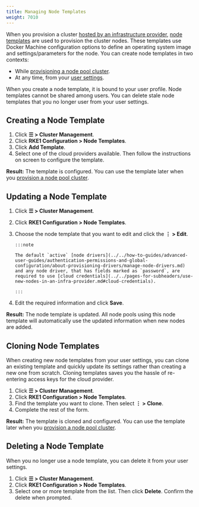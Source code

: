 ```yaml
---
title: Managing Node Templates
weight: 7010
---
```


When you provision a cluster [hosted by an infrastructure provider](../../pages-for-subheaders/use-new-nodes-in-an-infra-provider.md), [node templates](../../pages-for-subheaders/use-new-nodes-in-an-infra-provider.md#node-templates) are used to provision the cluster nodes. These templates use Docker Machine configuration options to define an operating system image and settings/parameters for the node. You can create node templates in two contexts:

- While [provisioning a node pool cluster](../../pages-for-subheaders/use-new-nodes-in-an-infra-provider.md).
- At any time, from your [user settings](#creating-a-node-template-from-user-settings).

When you create a node template, it is bound to your user profile. Node templates cannot be shared among users. You can delete stale node templates that you no longer user from your user settings.

## Creating a Node Template

1. Click **☰ > Cluster Management**.
1. Click **RKE1 Configuration > Node Templates**.
1. Click **Add Template**.
1. Select one of the cloud providers available. Then follow the instructions on screen to configure the template.

**Result:** The template is configured. You can use the template later when you [provision a node pool cluster](../../pages-for-subheaders/use-new-nodes-in-an-infra-provider.md).

## Updating a Node Template

1. Click **☰ > Cluster Management**.
1. Click **RKE1 Configuration > Node Templates**.
1. Choose the node template that you want to edit and click the **⋮ > Edit**.

	   :::note
	   
	   The default `active` [node drivers](../../how-to-guides/advanced-user-guides/authentication-permissions-and-global-configuration/about-provisioning-drivers/manage-node-drivers.md) and any node driver, that has fields marked as `password`, are required to use [cloud credentials](../../pages-for-subheaders/use-new-nodes-in-an-infra-provider.md#cloud-credentials).

	   :::
	   
1. Edit the required information and click **Save**.

**Result:** The node template is updated. All node pools using this node template will automatically use the updated information when new nodes are added.

## Cloning Node Templates

When creating new node templates from your user settings, you can clone an existing template and quickly update its settings rather than creating a new one from scratch. Cloning templates saves you the hassle of re-entering access keys for the cloud provider.

1. Click **☰ > Cluster Management**.
1. Click **RKE1 Configuration > Node Templates**.
1. Find the template you want to clone. Then select **⋮ > Clone**.
1. Complete the rest of the form.

**Result:** The template is cloned and configured. You can use the template later when you [provision a node pool cluster](../../pages-for-subheaders/use-new-nodes-in-an-infra-provider.md).

## Deleting a Node Template

When you no longer use a node template, you can delete it from your user settings.

1. Click **☰ > Cluster Management**.
1. Click **RKE1 Configuration > Node Templates**.
1. Select one or more template from the list. Then click **Delete**. Confirm the delete when prompted.
